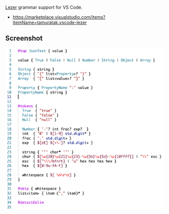 [Lezer](https://lezer.codemirror.net/) grammar support for VS Code.

- https://marketplace.visualstudio.com/items?itemName=tamuratak.vscode-lezer

## Screenshot

![screenshot](https://raw.githubusercontent.com/tamuratak/vscode-lezer/main/media/lezer-json.png)
